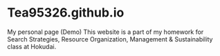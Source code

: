 # Tea95326.github.io
My personal page (Demo)
This website is a part of my homework for Search Strategies, Resource Organization, Management & Sustainability class at Hokudai.
